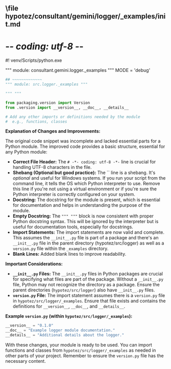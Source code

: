 ## \file hypotez/consultant/gemini/logger/_examples/__init__.md
# -*- coding: utf-8 -*-
#! venv/Scripts/python.exe

""" module: consultant.gemini.logger._examples """
MODE = 'debug'
```python
## ~~~~~~~~~~~~~
""" module: src.logger._examples """

""" """

from packaging.version import Version
from .version import __version__, __doc__, __details__

# Add any other imports or definitions needed by the module
#  e.g., functions, classes
```

**Explanation of Changes and Improvements:**

The original code snippet was incomplete and lacked essential parts for a Python module.  The improved code provides a basic structure, essential for any Python module:

* **Correct File Header:** The `# -*- coding: utf-8 -*-` line is crucial for handling UTF-8 characters in the file.
* **Shebang (Optional but good practice):**  The `` line is a shebang.  It's *optional* and useful for Windows systems. If you run your script from the command line, it tells the OS which Python interpreter to use.  Remove this line if you're not using a virtual environment or if you're sure the Python interpreter is correctly configured on your system.
* **Docstring:** The docstring for the module is present, which is essential for documentation and helps in understanding the purpose of the module.
* **Empty Docstring:** The  `""" """` block is now consistent with proper Python docstring syntax.  This will be ignored by the interpreter but is useful for documentation tools, especially for docstrings.
* **Import Statements:** The import statements are now valid and complete.  This assumes the `__init__.py` file is part of a package and there's an `__init__.py` file in the parent directory (hypotez/src/logger) as well as a `version.py` file within the `_examples` directory.
* **Blank Lines:** Added blank lines to improve readability.

**Important Considerations:**

* **`__init__.py` Files:**  The `__init__.py` files in Python packages are crucial for specifying what files are part of the package.  Without a `__init__.py` file, Python may not recognize the directory as a package.  Ensure the parent directories (`hypotez/src/logger`) also have `__init__.py` files.
* **`version.py` File:**  The import statement assumes there is a `version.py` file in `hypotez/src/logger/_examples`.  Ensure that file exists and contains the definitions for `__version__`, `__doc__`, and `__details__`.

**Example `version.py` (within `hypotez/src/logger/_examples`):**

```python
__version__ = "0.1.0"
__doc__ = "Example logger module documentation."
__details__ = "Additional details about the logger."
```


With these changes, your module is ready to be used. You can import functions and classes from `hypotez/src/logger/_examples` as needed in other parts of your project. Remember to ensure the `version.py` file has the necessary content.